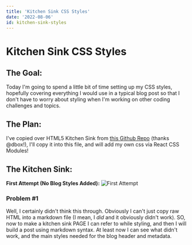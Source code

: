 ```yaml
---
title: 'Kitchen Sink CSS Styles'
date: '2022-08-06'
id: kitchen-sink-styles
---
```


# Kitchen Sink CSS Styles

## The Goal:

Today I'm going to spend a little bit of time setting up my CSS styles, hopefully covering everything I would use in a typical blog post so that I don't have to worry about styling when I'm working on other coding challenges and topics. 

## The Plan:

I've copied over HTML5 Kitchen Sink from [this Github Repo](https://github.com/dbox/html5-kitchen-sink) (thanks @dbox!), I'll copy it into this file, and will add my own css via React CSS Modules!

## The Kitchen Sink:
**First Attempt (No Blog Styles Added):**
![First Attempt](https://res.cloudinary.com/marion/image/upload/bo_1px_solid_rgb:000/v1659806521/Dirty%20Carrots/Screen_Shot_2022-08-06_at_12.14.36_PM_nu6mkt.png)

### Problem #1

Well, I certainly didn't think this through.  Obviously I can't just copy raw HTML into a markdown file (I mean, I *did* and it obviously didn't work).  SO, now to make a kitchen sink PAGE I can refer to while styling, and then I will build a post using markdown syntax.  At least now I can see what didn't work, and the main styles needed for the blog header and metadata. 